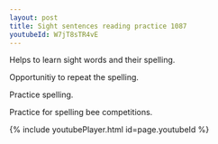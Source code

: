 ```yaml
---
layout: post
title: Sight sentences reading practice 1087
youtubeId: W7jT8sTR4vE
---
```

 
 
Helps to learn sight words and their spelling.

Opportunitiy to repeat the spelling. 

Practice spelling. 
 
Practice for spelling bee competitions. 
 
{% include youtubePlayer.html id=page.youtubeId %}
 
 
